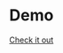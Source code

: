 # Demo
[Check it out](https://vercel.com/danielcgold/nextjs-ie11-demo-y2nz/CM72hBPe2TJYQu5pmCueuDyF9QeP)
